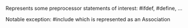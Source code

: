 Represents some preprocessor statements of interest: #ifdef, #define, ...

Notable exception: #include which is represented as an Association